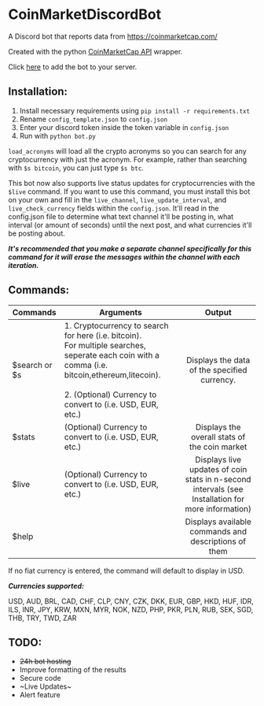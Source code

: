 # CoinMarketDiscordBot
A Discord bot that reports data from https://coinmarketcap.com/

Created with the python [CoinMarketCap API](https://github.com/mrsmn/coinmarketcap-api) wrapper.

Click [here](https://discordapp.com/oauth2/authorize?&client_id=353373501274456065&scope=bot) to add the bot to your server.

## Installation:
1. Install necessary requirements using ```pip install -r requirements.txt```
2. Rename `config_template.json` to `config.json`
3. Enter your discord token inside the token variable in `config.json`
4. Run with ```python bot.py```

```load_acronyms``` will load all the crypto acronyms so you can search for any cryptocurrency with just the acronym. For example, rather than searching with ```$s bitcoin```, you can just type ```$s btc```.

This bot now also supports live status updates for cryptocurrencies with the `$live` command. If you want to use this command, you must install this bot on your own and fill in the `live_channel`, `live_update_interval`, and `live_check_currency` fields within the `config.json`. It'll read in the config.json file to determine what text channel it'll be posting in, what interval (or amount of seconds) until the next post, and what currencies it'll be posting about.

***It's recommended that you make a separate channel specifically for this command for it will erase the messages within the channel with each iteration.***

## Commands:
| Commands      | Arguments | Output        |
| ------------- | --------- | :------------:|
| $search or $s | 1. Cryptocurrency to search for here (i.e. bitcoin).<br>For multiple searches, seperate each coin with a comma (i.e. bitcoin,ethereum,litecoin).<br><br>2. (Optional) Currency to convert to (i.e. USD, EUR, etc.) | Displays the data of the specified currency. |
| $stats | (Optional) Currency to convert to (i.e. USD, EUR, etc.) | Displays the overall stats of the coin market |
| $live | (Optional) Currency to convert to (i.e. USD, EUR, etc.) | Displays live updates of coin stats in n-second intervals (see Installation for more information) |
| $help | | Displays available commands and descriptions of them |

If no fiat currency is entered, the command will default to display in USD.

***Currencies supported:***

USD, AUD, BRL, CAD, CHF, CLP, CNY, CZK, DKK, EUR, GBP, HKD, HUF, IDR, ILS, INR, JPY, KRW, MXN, MYR, NOK, NZD, PHP, PKR, PLN, RUB, SEK, SGD, THB, TRY, TWD, ZAR

## TODO:

- ~~24h bot hosting~~
- Improve formatting of the results
- Secure code
- ~Live Updates~
- Alert feature
